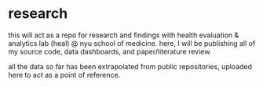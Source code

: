 # research
this will act as a repo for research and findings with health evaluation &amp; analytics lab (heal) @ nyu school of medicine.  here, I will be publishing all of my source code, data dashboards, and paper/literature review. 

all the data so far has been extrapolated from public repositories, uploaded here to act as a point of reference. 
